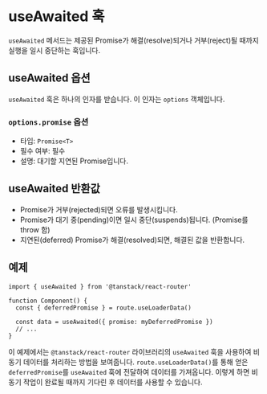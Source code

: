 # useAwaited 훅

`useAwaited` 메서드는 제공된 Promise가 해결(resolve)되거나 거부(reject)될 때까지 실행을 일시 중단하는 훅입니다.


## useAwaited 옵션

`useAwaited` 훅은 하나의 인자를 받습니다. 이 인자는 `options` 객체입니다.


### `options.promise` 옵션

- 타입: `Promise<T>`
- 필수 여부: 필수
- 설명: 대기할 지연된 Promise입니다.


## useAwaited 반환값

- Promise가 거부(rejected)되면 오류를 발생시킵니다.
- Promise가 대기 중(pending)이면 일시 중단(suspends)됩니다. (Promise를 throw 함)
- 지연된(deferred) Promise가 해결(resolved)되면, 해결된 값을 반환합니다.


## 예제

```tsx
import { useAwaited } from '@tanstack/react-router'

function Component() {
  const { deferredPromise } = route.useLoaderData()

  const data = useAwaited({ promise: myDeferredPromise })
  // ...
}
```

이 예제에서는 `@tanstack/react-router` 라이브러리의 `useAwaited` 훅을 사용하여 비동기 데이터를 처리하는 방법을 보여줍니다. `route.useLoaderData()`를 통해 얻은 `deferredPromise`를 `useAwaited` 훅에 전달하여 데이터를 가져옵니다. 이렇게 하면 비동기 작업이 완료될 때까지 기다린 후 데이터를 사용할 수 있습니다.


